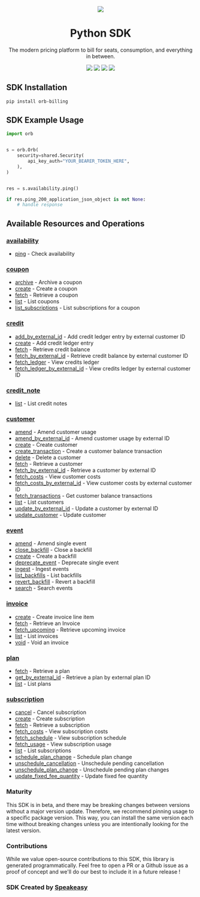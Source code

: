 <div align="center">
    <img src="https://user-images.githubusercontent.com/6267663/229776275-b670d564-fc2e-4843-b061-adf230737e3f.svg">
    <h1>Python SDK</h1>
   <p>The modern pricing platform to bill for seats, consumption, and everything in between.</p>
   <a href="https://docs.withorb.com/docs/orb-docs/overview"><img src="https://img.shields.io/static/v1?label=Docs&message=API Ref&color=5444e4&style=for-the-badge" /></a>
   <a href="https://github.com/speakeasy-sdks/orb-python/actions"><img src="https://img.shields.io/github/actions/workflow/status/speakeasy-sdks/orb-python/speakeasy_sdk_generation.yml?style=for-the-badge" /></a>
  <a href="https://opensource.org/licenses/MIT"><img src="https://img.shields.io/badge/License-MIT-blue.svg?style=for-the-badge" /></a>
  <a href="https://github.com/speakeasy-sdks/orb-python/releases"><img src="https://img.shields.io/github/v/release/speakeasy-sdks/orb-python?sort=semver&style=for-the-badge" /></a>
</div>

<!-- Start SDK Installation -->
## SDK Installation

```bash
pip install orb-billing
```
<!-- End SDK Installation -->

## SDK Example Usage
<!-- Start SDK Example Usage -->
```python
import orb


s = orb.Orb(
    security=shared.Security(
        api_key_auth="YOUR_BEARER_TOKEN_HERE",
    ),
)


res = s.availability.ping()

if res.ping_200_application_json_object is not None:
    # handle response
```
<!-- End SDK Example Usage -->

<!-- Start SDK Available Operations -->
## Available Resources and Operations


### [availability](docs/availability/README.md)

* [ping](docs/availability/README.md#ping) - Check availability

### [coupon](docs/coupon/README.md)

* [archive](docs/coupon/README.md#archive) - Archive a coupon
* [create](docs/coupon/README.md#create) - Create a coupon
* [fetch](docs/coupon/README.md#fetch) - Retrieve a coupon
* [list](docs/coupon/README.md#list) - List coupons
* [list_subscriptions](docs/coupon/README.md#list_subscriptions) - List subscriptions for a coupon

### [credit](docs/credit/README.md)

* [add_by_external_id](docs/credit/README.md#add_by_external_id) - Add credit ledger entry by external customer ID
* [create](docs/credit/README.md#create) - Add credit ledger entry
* [fetch](docs/credit/README.md#fetch) - Retrieve credit balance
* [fetch_by_external_id](docs/credit/README.md#fetch_by_external_id) - Retrieve credit balance by external customer ID
* [fetch_ledger](docs/credit/README.md#fetch_ledger) - View credits ledger
* [fetch_ledger_by_external_id](docs/credit/README.md#fetch_ledger_by_external_id) - View credits ledger by external customer ID

### [credit_note](docs/creditnote/README.md)

* [list](docs/creditnote/README.md#list) - List credit notes

### [customer](docs/customer/README.md)

* [amend](docs/customer/README.md#amend) - Amend customer usage
* [amend_by_external_id](docs/customer/README.md#amend_by_external_id) - Amend customer usage by external ID
* [create](docs/customer/README.md#create) - Create customer
* [create_transaction](docs/customer/README.md#create_transaction) - Create a customer balance transaction
* [delete](docs/customer/README.md#delete) - Delete a customer
* [fetch](docs/customer/README.md#fetch) - Retrieve a customer
* [fetch_by_external_id](docs/customer/README.md#fetch_by_external_id) - Retrieve a customer by external ID
* [fetch_costs](docs/customer/README.md#fetch_costs) - View customer costs
* [fetch_costs_by_external_id](docs/customer/README.md#fetch_costs_by_external_id) - View customer costs by external customer ID
* [fetch_transactions](docs/customer/README.md#fetch_transactions) - Get customer balance transactions
* [list](docs/customer/README.md#list) - List customers
* [update_by_external_id](docs/customer/README.md#update_by_external_id) - Update a customer by external ID
* [update_customer](docs/customer/README.md#update_customer) - Update customer

### [event](docs/event/README.md)

* [amend](docs/event/README.md#amend) - Amend single event
* [close_backfill](docs/event/README.md#close_backfill) - Close a backfill
* [create](docs/event/README.md#create) - Create a backfill
* [deprecate_event](docs/event/README.md#deprecate_event) - Deprecate single event
* [ingest](docs/event/README.md#ingest) - Ingest events
* [list_backfills](docs/event/README.md#list_backfills) - List backfills
* [revert_backfill](docs/event/README.md#revert_backfill) - Revert a backfill
* [search](docs/event/README.md#search) - Search events

### [invoice](docs/invoice/README.md)

* [create](docs/invoice/README.md#create) - Create invoice line item
* [fetch](docs/invoice/README.md#fetch) - Retrieve an Invoice
* [fetch_upcoming](docs/invoice/README.md#fetch_upcoming) - Retrieve upcoming invoice
* [list](docs/invoice/README.md#list) - List invoices
* [void](docs/invoice/README.md#void) - Void an invoice

### [plan](docs/plan/README.md)

* [fetch](docs/plan/README.md#fetch) - Retrieve a plan
* [get_by_external_id](docs/plan/README.md#get_by_external_id) - Retrieve a plan by external plan ID
* [list](docs/plan/README.md#list) - List plans

### [subscription](docs/subscription/README.md)

* [cancel](docs/subscription/README.md#cancel) - Cancel subscription
* [create](docs/subscription/README.md#create) - Create subscription
* [fetch](docs/subscription/README.md#fetch) - Retrieve a subscription
* [fetch_costs](docs/subscription/README.md#fetch_costs) - View subscription costs
* [fetch_schedule](docs/subscription/README.md#fetch_schedule) - View subscription schedule
* [fetch_usage](docs/subscription/README.md#fetch_usage) - View subscription usage
* [list](docs/subscription/README.md#list) - List subscriptions
* [schedule_plan_change](docs/subscription/README.md#schedule_plan_change) - Schedule plan change
* [unschedule_cancellation](docs/subscription/README.md#unschedule_cancellation) - Unschedule pending cancellation
* [unschedule_plan_change](docs/subscription/README.md#unschedule_plan_change) - Unschedule pending plan changes
* [update_fixed_fee_quantity](docs/subscription/README.md#update_fixed_fee_quantity) - Update fixed fee quantity
<!-- End SDK Available Operations -->

### Maturity

This SDK is in beta, and there may be breaking changes between versions without a major version update. Therefore, we recommend pinning usage
to a specific package version. This way, you can install the same version each time without breaking changes unless you are intentionally
looking for the latest version.

### Contributions

While we value open-source contributions to this SDK, this library is generated programmatically.
Feel free to open a PR or a Github issue as a proof of concept and we'll do our best to include it in a future release !

### SDK Created by [Speakeasy](https://docs.speakeasyapi.dev/docs/using-speakeasy/client-sdks)

